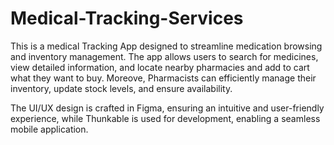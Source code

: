 # Medical-Tracking-Services

This is a medical Tracking App designed to streamline medication browsing and inventory management. 
The app allows users to search for medicines, view detailed information, and locate nearby pharmacies and add to cart what they want to buy. 
Moreove, Pharmacists can efficiently manage their inventory, update stock levels, and ensure availability.

The UI/UX design is crafted in Figma, ensuring an intuitive and user-friendly experience, while Thunkable is used for development, enabling a seamless mobile application.
